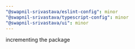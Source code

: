 ```yaml
---
"@swapnil-srivastava/eslint-config": minor
"@swapnil-srivastava/typescript-config": minor
"@swapnil-srivastava/ui": minor
---
```


incrementing the package
